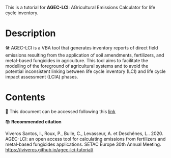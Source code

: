 This is a tutorial for **AGEC-LCI**: AGricultural Emissions Calculator for life cycle inventory.

# Description

🛠️ AGEC-LCI is a VBA tool that generates inventory reports of direct field emissions resulting from the application of soil amendments, fertilizers, and metal-based fungicides in agriculture. This tool aims to facilitate the modelling of the foreground of agricultural systems and to avoid the potential inconsistent linking between life cycle inventory (LCI) and life cycle impact assessment (LCIA) phases.

# Contents

🔗 This document can be accessed following this <a href="https://iviveros.github.io/agec-lci-tutorial/" target="_blank">link</a>


📚 **Recommended citation**

Viveros Santos, I., Roux, P., Bulle, C., Levasseur, A. et Deschênes, L.. 2020. AGEC-LCI: an open access tool for calculating emissions from fertilizers and metal-based fungicides applications. SETAC Europe 30th Annual Meeting. https://iviveros.github.io/agec-lci-tutorial/

